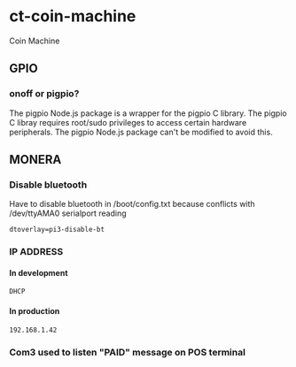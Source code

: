 # ct-coin-machine
 Coin Machine


## GPIO
### onoff or pigpio?

The pigpio Node.js package is a wrapper for the pigpio C library. The pigpio C libray requires root/sudo privileges to access certain hardware peripherals. The pigpio Node.js package can't be modified to avoid this.

## MONERA

### Disable bluetooth 
Have to disable bluetooth in /boot/config.txt because conflicts with /dev/ttyAMA0 serialport reading

    dtoverlay=pi3-disable-bt

### IP ADDRESS

#### In development

    DHCP

#### In production

    192.168.1.42

### Com3 used to listen "PAID" message on POS terminal

